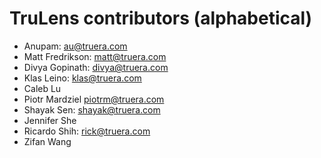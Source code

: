 # TruLens contributors (alphabetical)

* Anupam: <au@truera.com>
* Matt Fredrikson: <matt@truera.com>
* Divya Gopinath: <divya@truera.com>
* Klas Leino: <klas@truera.com>
* Caleb Lu
* Piotr Mardziel <piotrm@truera.com>
* Shayak Sen: <shayak@truera.com>
* Jennifer She
* Ricardo Shih: <rick@truera.com>
* Zifan Wang
